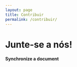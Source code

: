 ```yaml
---
layout: page
title: Contribuir
permalink: /contribuir/
---
```


# Junte-se a nós!

#### <i class="fa fa-github"></i> Synchronize a document
